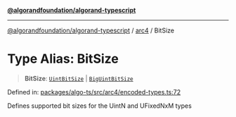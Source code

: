 [**@algorandfoundation/algorand-typescript**](../../README.md)

***

[@algorandfoundation/algorand-typescript](../../README.md) / [arc4](../README.md) / BitSize

# Type Alias: BitSize

> **BitSize**: [`UintBitSize`](../-internal-/type-aliases/UintBitSize.md) \| [`BigUintBitSize`](../-internal-/type-aliases/BigUintBitSize.md)

Defined in: [packages/algo-ts/src/arc4/encoded-types.ts:72](https://github.com/algorandfoundation/puya-ts/blob/main/packages/algo-ts/src/arc4/encoded-types.ts#L72)

Defines supported bit sizes for the UintN and UFixedNxM types
